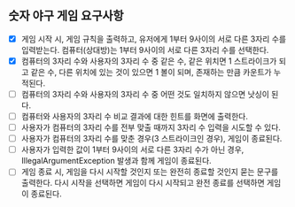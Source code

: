 ## 숫자 야구 게임 요구사항

- [X] 게임 시작 시, 게임 규칙을 출력하고, 유저에게 1부터 9사이의 서로 다른 3자리 수를 입력받는다. 컴퓨터(상대방)는 1부터 9사이의 서로 다른 3자리 수를 선택한다.
- [X] 컴퓨터의 3자리 수와 사용자의 3자리 수 중 같은 수, 같은 위치면 1 스트라이크가 되고 같은 수, 다른 위치에 있는 것이 있으면 1 볼이 되며, 존재하는 만큼 카운트가 누적된다.
- [ ] 컴퓨터의 3자리 수와 사용자의 3자리 수 중 어떤 것도 일치하지 않으면 낫싱이 된다.
- [ ] 컴퓨터와 사용자의 3자리 수 비교 결과에 대한 힌트를 화면에 출력한다.
- [ ] 사용자가 컴퓨터의 3자리 수를 전부 맞출 때까지 3자리 수 입력을 시도할 수 있다.
- [ ] 사용자가 컴퓨터의 3자리 수를 맞춘 경우(3 스트라이크인 경우), 게임이 종료된다.
- [ ] 사용자가 입력한 값이 1부터 9사이의 서로 다른 3자리 수가 아닌 경우, IllegalArgumentException 발생과 함께 게임이 종료된다.
- [ ] 게임 종료 시, 게임을 다시 시작할 것인지 또는 완전히 종료할 것인지 묻는 문구를 출력한다. 다시 시작을 선택하면 게임이 다시 시작되고 완전 종료를 선택하면 게임이 종료된다.
